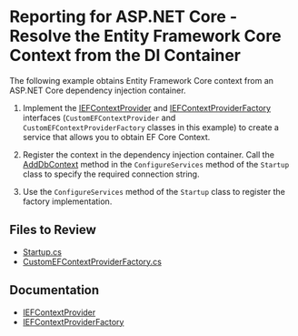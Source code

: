 # Reporting for ASP.NET Core - Resolve the Entity Framework Core Context from the DI Container

The following example obtains Entity Framework Core context from an ASP.NET Core dependency injection container.

1. Implement the [IEFContextProvider](https://docs.devexpress.com/CoreLibraries/DevExpress.Data.Entity.IEFContextProvider?v=23.1&p=netframework) and [IEFContextProviderFactory](https://docs.devexpress.com/CoreLibraries/DevExpress.DataAccess.Web.IEFContextProviderFactory?v=23.1&p=netframework) interfaces (`CustomEFContextProvider` and `CustomEFContextProviderFactory` classes in this example) to create a service that allows you to obtain EF Core Context.

2. Register the context in the dependency injection container. Call the [AddDbContext](https://learn.microsoft.com/en-us/dotnet/api/microsoft.extensions.dependencyinjection.entityframeworkservicecollectionextensions.adddbcontext?view=efcore-7.0) method in the `ConfigureServices` method of the `Startup` class to specify the required connection string. 

3. Use the `ConfigureServices` method of the `Startup` class to register the factory implementation.

## Files to Review

- [Startup.cs](./WebEFCoreApp/Startup.cs)
- [CustomEFContextProviderFactory.cs](./WebEFCoreApp/Services/CustomEFContextProviderFactory.cs)

## Documentation

- [IEFContextProvider](https://docs.devexpress.com/CoreLibraries/DevExpress.Data.Entity.IEFContextProvider?v=23.1&p=netframework)
- [IEFContextProviderFactory](https://docs.devexpress.com/CoreLibraries/DevExpress.DataAccess.Web.IEFContextProviderFactory?v=23.1&p=netframework)